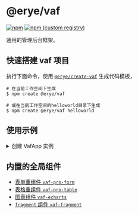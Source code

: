 # @erye/vaf

[![npm](https://img.shields.io/npm/v/@erye/vaf)](https://www.npmjs.com/package/@erye/vaf)
[![npm (custom registry)](https://img.shields.io/npm/v/@erye/vaf/latest?label=npmmirror&logo=npmmirror&registry_uri=https%3A%2F%2Fregistry.npmmirror.com)](https://npmmirror.com/package/@erye/vaf)

通用的管理后台框架。

## 快速搭建 vaf 项目

执行下面命令，使用 [`@erye/create-vaf`](https://www.npmjs.com/package/@erye/create-vaf) 生成代码模板，

```shell
# 在当前工作空间下生成
$ npm create @erye/vaf

# 或在当前工作空间的helloworld目录下生成
$ npm create @erye/vaf helloworld
```

## 使用示例

<details>
  <summary>创建 VafApp 实例</summary>

```javascript
import "element-plus/dist/index.css";
import "@erye/vaf/dist/index.css";

import ElementPlus from "element-plus";
import * as ElementPlusIconsVue from "@element-plus/icons-vue";
import {
  createVafApp,
  installVafComponents,
  installVafProComponents,
  getRequest,
} from "@erye/vaf";

const { app } = createVafApp({
  settingConfig: {
    name: "Vue Admin Framework",
    slogan: "方便、快捷、精准",
    logo: "/logo.png",
    copyright: "本网站属于个人技术分享网站",
  },
  dataFuncConfig: {
    login: AuthService.login,
    getUserinfo: AuthService.getUserinfo,
    logout: AuthService.logout,
  },
  sidebarConfig: {
    logo: "/logo.png", // 左侧菜单的logo
    menus: [
      {
        // type: router-link => 路由, http-link => 超链接目标的 URL
        // 可以有children，即可以有子菜单
        type: "router-link",
        // id与路由配置的VafId相互对应,
        // 当切换路由时, 程序内部根据id与VafId来找到匹配的菜单,
        // 将它们加上高亮样式.
        id: "/home",
        path: '/home',
        title: "首页",
        children: [],
        // 依赖这2个字段方式，来完成左侧菜单的角色过滤
        authLevel: 2, // 0=>匿名 | 1=>登录(默认) | 2=>需鉴别角色
        authRoles: ["super-admin"], // 当鉴权等级为2时，该字段才有效，默认为空数组
      },
      {
        type: "http-link",
        path: "https://staging-cn.vuejs.org/",
        title: "Vue3",
      },
    ],
  },
  routeConfig: {
    mode = "hash", // hash || history
    base = "/",
    // vaf约束的路由配置，会插在VafPageLayout中。
    // 约束只能使用一个层级的路由, 也就是不能有children选项。
    pageRoutes: [
      {
        path: "/home",
        meta: {
          VafId: "/home",
          VafAuthLevel: 1,
          title: "首页",
        },
        component: () => import("./pages/Home.vue"),
      },
      {
        path: "/super-admin/admin",
        meta: {
          VafId: "/super-admin/admin",
          // 依赖这2个字段方式，来完成路由的鉴权
          VafAuthLevel: 2, // 0=>匿名 | 1=>登录(默认) | 2=>需鉴别角色
          VafAuthRoles: ["super-admin"], // 当鉴权等级为2时，该字段才有效，默认为空数组
          title: "管理员",
        },
        component: () => import("./pages/SuperAdmin/Admin.vue"),
      },
    ],
    // 原生的路由配置，不做约束，可以使用多层级路由。
    vanillaRoutes: [
      {
        redirect: "/home",
        path: "/",
        name: "/",
      },
      {
        path: "/helloworld",
        name: "/helloworld",
        meta: {
          // VafId与sidebarConfig.menus里的菜单的id相互对应,
          // 当切换路由时, 程序内部根据VafId来找到sidebarConfig.menus里对应的菜单,
          // 将它们加上高亮样式.
          VafId: "/helloworld",

          // 依赖这2个字段方式，来完成路由的鉴权
          VafAuthLevel: 0, // 0=>匿名 | 1=>登录(默认) | 2=>需鉴别角色
          VafAuthRoles: [], // 当鉴权等级为2时，该字段才有效，默认为空数组

          title: "Hello World",
        },
        component: () => import("./pages/HelloWorld.vue"),
      },
    ],
    // 路由守卫函数参数与VueRouter的保持一致 https://router.vuejs.org/zh/api/#aftereach
    globalNavigationGuards: {
      // beforeEach() {}, // 如果设置了，会覆盖内置的beforeEach守卫
      // afterEach() {},// 如果设置了，会覆盖内置的afterEach守卫
      // beforeResolve() {},
      // onError() {},
    },
  },
});
app.use(ElementPlus);
for (const [key, component] of Object.entries(ElementPlusIconsVue)) {
  app.component(key, component);
}
app.use(installVafProComponents);
app.use(installVafComponents);
app.mount("#app");
```

</details>

## 内置的全局组件

- [表单重组件 `vaf-pro-form`](https://github.com/chenhaihong/vaf/tree/main/src/ProComponents/VafProForm)
- [表格重组件 `vaf-pro-table`](https://github.com/chenhaihong/vaf/tree/main/src/ProComponents/VafProTable)
- [图表组件 `vaf-echarts`](https://github.com/chenhaihong/vaf/tree/main/src/components/VafEcharts)
- [`fragment` 组件 `vaf-fragment`](https://github.com/chenhaihong/vaf/tree/main/src/components/VafFragment)

